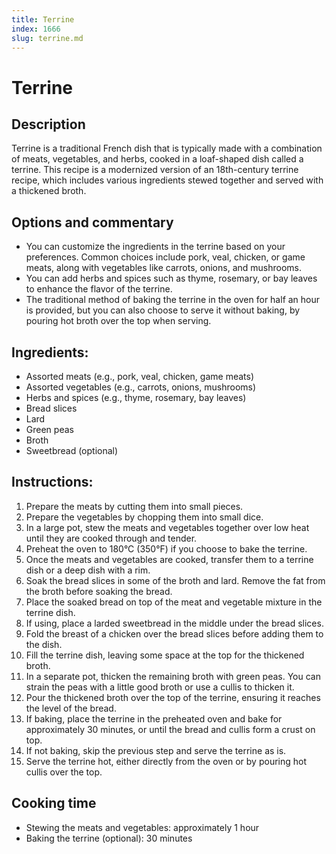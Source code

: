 ```yaml
---
title: Terrine
index: 1666
slug: terrine.md
---
```


# Terrine

## Description
Terrine is a traditional French dish that is typically made with a combination of meats, vegetables, and herbs, cooked in a loaf-shaped dish called a terrine. This recipe is a modernized version of an 18th-century terrine recipe, which includes various ingredients stewed together and served with a thickened broth.

## Options and commentary
- You can customize the ingredients in the terrine based on your preferences. Common choices include pork, veal, chicken, or game meats, along with vegetables like carrots, onions, and mushrooms.
- You can add herbs and spices such as thyme, rosemary, or bay leaves to enhance the flavor of the terrine.
- The traditional method of baking the terrine in the oven for half an hour is provided, but you can also choose to serve it without baking, by pouring hot broth over the top when serving.

## Ingredients:
- Assorted meats (e.g., pork, veal, chicken, game meats)
- Assorted vegetables (e.g., carrots, onions, mushrooms)
- Herbs and spices (e.g., thyme, rosemary, bay leaves)
- Bread slices
- Lard
- Green peas
- Broth
- Sweetbread (optional)

## Instructions:
1. Prepare the meats by cutting them into small pieces. 
2. Prepare the vegetables by chopping them into small dice.
3. In a large pot, stew the meats and vegetables together over low heat until they are cooked through and tender.
4. Preheat the oven to 180°C (350°F) if you choose to bake the terrine.
5. Once the meats and vegetables are cooked, transfer them to a terrine dish or a deep dish with a rim.
6. Soak the bread slices in some of the broth and lard. Remove the fat from the broth before soaking the bread.
7. Place the soaked bread on top of the meat and vegetable mixture in the terrine dish.
8. If using, place a larded sweetbread in the middle under the bread slices.
9. Fold the breast of a chicken over the bread slices before adding them to the dish.
10. Fill the terrine dish, leaving some space at the top for the thickened broth.
11. In a separate pot, thicken the remaining broth with green peas. You can strain the peas with a little good broth or use a cullis to thicken it.
12. Pour the thickened broth over the top of the terrine, ensuring it reaches the level of the bread.
13. If baking, place the terrine in the preheated oven and bake for approximately 30 minutes, or until the bread and cullis form a crust on top.
14. If not baking, skip the previous step and serve the terrine as is.
15. Serve the terrine hot, either directly from the oven or by pouring hot cullis over the top.

## Cooking time
- Stewing the meats and vegetables: approximately 1 hour
- Baking the terrine (optional): 30 minutes